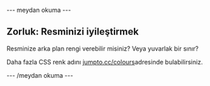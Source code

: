 \--- meydan okuma \---

## Zorluk: Resminizi iyileştirmek

Resminize arka plan rengi verebilir misiniz? Veya yuvarlak bir sınır?

Daha fazla CSS renk adını <a href="http://jumpto.cc/colours" target="_blank">jumpto.cc/colours</a>adresinde bulabilirsiniz.

\--- /meydan okuma \---